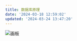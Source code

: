 ```yaml
---
title: 数据库原理
date: '2024-03-18 12:59:02'
updated: '2024-03-24 13:47:20'
---
```

![画板](/images/61922af2773fe2d965675e63ccd1d73c.jpeg)

